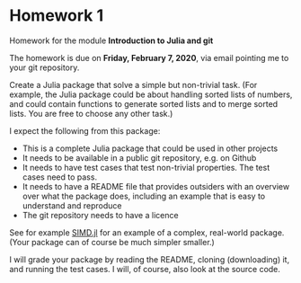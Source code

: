 # Homework 1

Homework for the module **Introduction to Julia and git**

The homework is due on **Friday, February 7, 2020**, via email
pointing me to your git repository.

Create a Julia package that solve a simple but non-trivial task. (For
example, the Julia package could be about handling sorted lists of
numbers, and could contain functions to generate sorted lists and to
merge sorted lists. You are free to choose any other task.)

I expect the following from this package:
- This is a complete Julia package that could be used in other projects
- It needs to be available in a public git repository, e.g. on Github
- It needs to have test cases that test non-trivial properties. The
  test cases need to pass.
- It needs to have a README file that provides outsiders with an
  overview over what the package does, including an example that is
  easy to understand and reproduce
- The git repository needs to have a licence

See for example [SIMD.jl](https://github.com/eschnett/SIMD.jl) for an
example of a complex, real-world package. (Your package can of course
be much simpler smaller.)

I will grade your package by reading the README, cloning (downloading)
it, and running the test cases. I will, of course, also look at the
source code.
